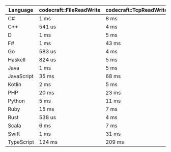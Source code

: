 | Language | codecraft::FileReadWrite | codecraft::TcpReadWrite | example::FileReadWrite | example::TcpReadWrite |
| - | --- | --- | --- | --- |
| C# | 1 ms | 8 ms | 901 us | 249 us |
| C++ | 541 us | 4 ms | 420 us | 87 us |
| D | 1 ms | 5 ms | 108 us | 88 us |
| F# | 1 ms | 43 ms | 1 ms | 608 us |
| Go | 583 us | 4 ms | 242 us | 247 us |
| Haskell | 824 us | 5 ms | 517 us | 213 us |
| Java | 1 ms | 5 ms | 868 us | 311 us |
| JavaScript | 35 ms | 68 ms | 966 us | 1 ms |
| Kotlin | 2 ms | 5 ms | 1 ms | 285 us |
| PHP | 20 ms | 23 ms | 488 us | 216 us |
| Python | 5 ms | 11 ms | 608 us | 212 us |
| Ruby | 15 ms | 7 ms | 935 us | 114 us |
| Rust | 538 us | 4 ms | 308 us | 74 us |
| Scala | 6 ms | 7 ms | 3 ms | 1 ms |
| Swift | 1 ms | 31 ms | 205 us | 204 us |
| TypeScript | 124 ms | 209 ms | 1 ms | 2 ms |